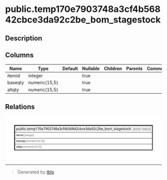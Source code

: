 # public.temp170e7903748a3cf4b56842cbce3da92c2be_bom_stagestock

## Description

## Columns

| Name | Type | Default | Nullable | Children | Parents | Comment |
| ---- | ---- | ------- | -------- | -------- | ------- | ------- |
| itemid | integer |  | true |  |  |  |
| baseqty | numeric(15,5) |  | true |  |  |  |
| altqty | numeric(15,5) |  | true |  |  |  |

## Relations

![er](public.temp170e7903748a3cf4b56842cbce3da92c2be_bom_stagestock.svg)

---

> Generated by [tbls](https://github.com/k1LoW/tbls)
